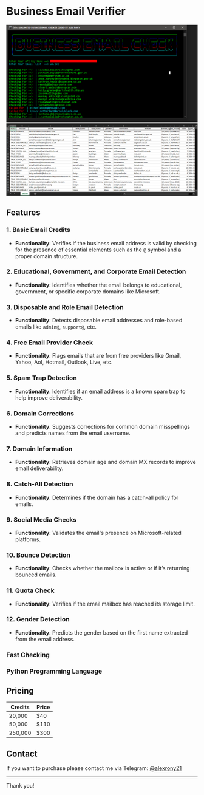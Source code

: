 # Business Email Verifier

![Image](https://raw.githubusercontent.com/thepythoncode97/Business-Email-Verifier/refs/heads/main/Business_Email_Verifier.png)
![Image](https://raw.githubusercontent.com/thepythoncode97/Business-Email-Verifier/refs/heads/main/Result.png)

## Features

### 1. Basic Email Credits
- **Functionality**: Verifies if the business email address is valid by checking for the presence of essential elements such as the `@` symbol and a proper domain structure.

### 2. Educational, Government, and Corporate Email Detection
- **Functionality**: Identifies whether the email belongs to educational, government, or specific corporate domains like Microsoft.

### 3. Disposable and Role Email Detection
- **Functionality**: Detects disposable email addresses and role-based emails like `admin@`, `support@`, etc.

### 4. Free Email Provider Check
- **Functionality**: Flags emails that are from free providers like Gmail, Yahoo, Aol, Hotmail, Outlook, Live, etc.

### 5. Spam Trap Detection
- **Functionality**: Identifies if an email address is a known spam trap to help improve deliverability.

### 6. Domain Corrections
- **Functionality**: Suggests corrections for common domain misspellings and predicts names from the email username.

### 7. Domain Information
- **Functionality**: Retrieves domain age and domain MX records to improve email deliverability.

### 8. Catch-All Detection
- **Functionality**: Determines if the domain has a catch-all policy for emails.

### 9. Social Media Checks
- **Functionality**: Validates the email's presence on Microsoft-related platforms.

### 10. Bounce Detection
- **Functionality**: Checks whether the mailbox is active or if it’s returning bounced emails.

### 11. Quota Check
- **Functionality**: Verifies if the email mailbox has reached its storage limit.

### 12. Gender Detection
- **Functionality**: Predicts the gender based on the first name extracted from the email address.

### Fast Checking
### Python Programming Language

## Pricing

| Credits | Price |
|---------|-------|
| 20,000  | $40   |
| 50,000  | $110  |
| 250,000 | $300  |

## Contact
If you want to purchase please contact me via Telegram: [@alexrony21](https://t.me/alexrony21)

---

Thank you!
